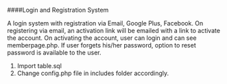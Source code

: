 ####Login and Registration System

A login system with registration via Email, Google Plus, Facebook. On registering via email, an activation link will be emailed with a link to activate the account. On activating the account, user can login and can see memberpage.php. If user forgets his/her password, option to reset password is available to the user.

1. Import table.sql 
2. Change config.php file in includes folder accordingly.
